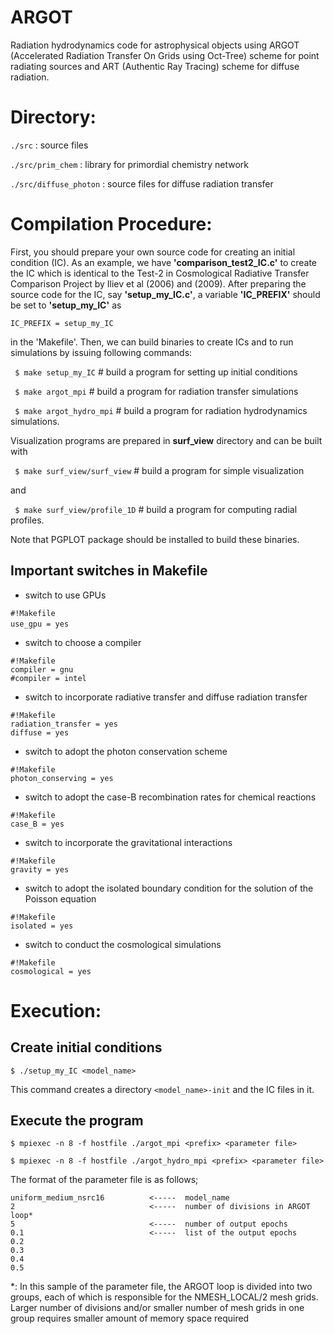 # **ARGOT** #

Radiation hydrodynamics code for astrophysical objects using ARGOT
(Accelerated Radiation Transfer On Grids using Oct-Tree) scheme for
point radiating sources and ART (Authentic Ray Tracing) scheme for
diffuse radiation.

# Directory: #

`./src` : source files

`./src/prim_chem` : library for primordial chemistry network

`./src/diffuse_photon` : source files for diffuse radiation transfer 

# Compilation Procedure: #

First, you should prepare your own source code for creating an
initial condition (IC). As an example, we have **'comparison_test2_IC.c'**
to create the IC which is identical to the Test-2 in Cosmological Radiative
Transfer Comparison Project by Iliev et al (2006) and (2009).  After preparing
the source code for the IC, say **'setup_my_IC.c'**, a variable **'IC_PREFIX'**
should be set to **'setup_my_IC'** as

`IC_PREFIX = setup_my_IC`

in the 'Makefile'. Then, we can build  binaries to create ICs and to run simulations by issuing following commands:

` $ make setup_my_IC`       # build a program for setting up initial conditions

` $ make argot_mpi`         # build a program for radiation transfer simulations

` $ make argot_hydro_mpi`   # build a program for radiation hydrodynamics simulations.

Visualization programs are prepared in **surf_view** directory and can be built with

` $ make surf_view/surf_view` # build a program for simple visualization

and 

` $ make surf_view/profile_1D` # build a program for computing radial profiles.

Note that PGPLOT package should be installed to build these binaries.

## Important switches in Makefile

* switch to use GPUs

```
#!Makefile
use_gpu = yes　　
```

* switch to choose a compiler

```
#!Makefile
compiler = gnu
#compiler = intel
```

* switch to incorporate radiative transfer and diffuse radiation transfer

```
#!Makefile
radiation_transfer = yes
diffuse = yes
```

* switch to adopt the photon conservation scheme

```
#!Makefile
photon_conserving = yes
```

* switch to adopt the case-B recombination rates for chemical reactions

```
#!Makefile
case_B = yes
```

* switch to incorporate the gravitational interactions

```
#!Makefile
gravity = yes
```

* switch to adopt the isolated boundary condition for the solution of the Poisson equation

```
#!Makefile
isolated = yes
```

* switch to conduct the cosmological simulations

```
#!Makefile
cosmological = yes
```

# Execution: #

## Create initial conditions

`$ ./setup_my_IC <model_name>`

This command creates a directory `<model_name>-init` and the IC
files in it.

## Execute the program

`$ mpiexec -n 8 -f hostfile ./argot_mpi <prefix> <parameter file>`

`$ mpiexec -n 8 -f hostfile ./argot_hydro_mpi <prefix> <parameter file>`

The format of the parameter file is as follows;

```
uniform_medium_nsrc16          <-----  model_name
2                              <-----  number of divisions in ARGOT loop*
5                              <-----  number of output epochs
0.1                            <-----  list of the output epochs
0.2
0.3
0.4
0.5
```

*: In this sample of the parameter file, the ARGOT loop is divided
 into two groups, each of which is responsible for the NMESH_LOCAL/2
 mesh grids. Larger number of divisions and/or smaller number of mesh
 grids in one group requires smaller amount of memory space required
